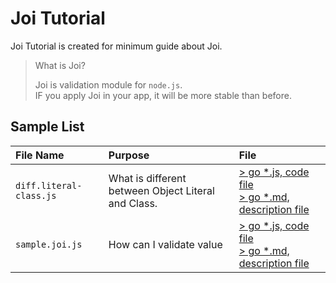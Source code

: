 # Joi Tutorial

Joi Tutorial is created for minimum guide about Joi.

> What is Joi?
>
> Joi is validation module for `node.js`. <br>
> IF you apply Joi in your app, it will be more stable than before.

## Sample List

| File Name | Purpose | File | 
| :-------- | :------ | :--- |
| `diff.literal-class.js` | What is different between Object Literal and Class. | [> go *.js, code file](https://github.com/Boiler-Express/Joi-Tutorial/blob/main/src/diff.literal-class.js) <br> [> go *.md, description file](https://github.com/Boiler-Express/Joi-Tutorial/blob/main/docs/diff.literal-class.md) |
| `sample.joi.js` | How can I validate value | [> go *.js, code file](https://github.com/Boiler-Express/Joi-Tutorial/blob/main/src/sample.joi.js) <br> [> go *.md, description file](https://github.com/Boiler-Express/Joi-Tutorial/blob/main/docs/sample.joi.md) |
